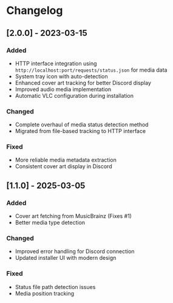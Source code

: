 # Changelog

## [2.0.0] - 2023-03-15
### Added
- HTTP interface integration using `http://localhost:port/requests/status.json` for media data
- System tray icon with auto-detection
- Enhanced cover art tracking for better Discord display
- Improved audio media implementation
- Automatic VLC configuration during installation

### Changed
- Complete overhaul of media status detection method
- Migrated from file-based tracking to HTTP interface

### Fixed
- More reliable media metadata extraction
- Consistent cover art display in Discord

## [1.1.0] - 2025-03-05
### Added
- Cover art fetching from MusicBrainz (Fixes #1)
- Better media type detection

### Changed
- Improved error handling for Discord connection
- Updated installer UI with modern design

### Fixed
- Status file path detection issues
- Media position tracking